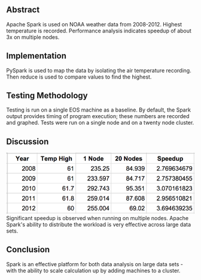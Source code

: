 ## Abstract
Apache Spark is used on NOAA weather data from 2008-2012.  Highest temperature is recorded.  Performance analysis indicates speedup of about 3x on multiple nodes.

## Implementation
PySpark is used to map the data by isolating the air temperature recording.  Then reduce is used to compare values to find the highest.

## Testing Methodology
Testing is run on a single EOS machine as a baseline.  By default, the Spark output provides timing of program execution; these numbers are recorded and graphed.  Tests were run on a single node and on a twenty node cluster.

## Discussion
<img src="https://raw.githubusercontent.com/bvanderhaar/spark-weatheranalysis/master/raw-data.png">
Significant speedup is observed when running on multiple nodes.  Apache Spark's ability to distribute the workload is very effective across large data sets.

## Conclusion
Spark is an effective platform for both data analysis on large data sets - with the ability to scale calculation up by adding machines to a cluster.

